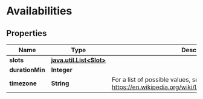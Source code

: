 # Availabilities

## Properties
Name | Type | Description | Notes
------------ | ------------- | ------------- | -------------
**slots** | [**java.util.List&lt;Slot&gt;**](Slot.md) |  |  [optional]
**durationMin** | **Integer** |  |  [optional]
**timezone** | **String** | For a list of possible values, see https://en.wikipedia.org/wiki/List_of_tz_database_time_zones |  [optional]
